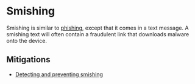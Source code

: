 # Smishing

Smishing is similar to [phishing](../mitre/phishing.md), except that it comes in a text message. A smishing text will often contain a fraudulent link that downloads malware onto the device. 

## Mitigations

* [Detecting and preventing smishing](./../../passive/mobile/smishing.md)
